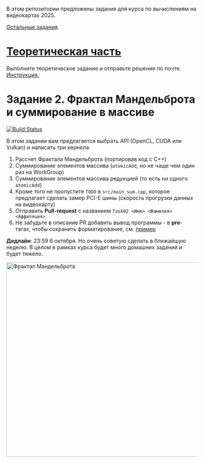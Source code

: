 В этом репозитории предложены задания для курса по вычислениям на видеокартах 2025.

[Остальные задания](https://github.com/GPGPUCourse/GPGPUTasks2025/).

# [Теоретическая часть](/THEORY_TASK.md)

Выполните теоретическое задание и отправьте решение по почте. [Инструкция.](/THEORY_TASK.md)

# Задание 2. Фрактал Мандельброта и суммирование в массиве

[![Build Status](https://github.com/GPGPUCourse/GPGPUTasks2025/actions/workflows/cmake.yml/badge.svg?branch=task02&event=push)](https://github.com/GPGPUCourse/GPGPUTasks2025/actions/workflows/cmake.yml)

В этом задании вам предлагается выбрать API (OpenCL, CUDA или Vulkan) и написать три кернела:

1) Рассчет Фрактала Мандельброта (портировав код с C++)
2) Суммирование элементов массива (```atomicAdd```, но не чаще чем один раз на WorkGroup)
3) Суммирование элементов массива редукцией (то есть ни одного ```atomicAdd```)
4) Кроме того не пропустите ```TODO``` в ```src/main_sum.cpp```, которое предлагает сделать замер PCI-E шины (скорость прогрузки данных на видеокарту)
5) Отправить **Pull-request** с названием ```Task02 <Имя> <Фамилия> <Аффиляция>```
6) Не забудьте в описание PR добавить вывод программы - в **pre**-тэгах, чтобы сохранить форматирование, см. [пример](/.github/pull_request_example.md)

**Дедлайн**: 23:59 6 октября. Но очень советую сделать в ближайшую неделю. В целом в рамках курса будет много домашних заданий и будет тяжело.

<img width="512" height="512" alt="Фрактал Мандельброта" src="https://github.com/user-attachments/assets/7814d18a-4ad4-467d-9e0b-3778cb7605d3" />
